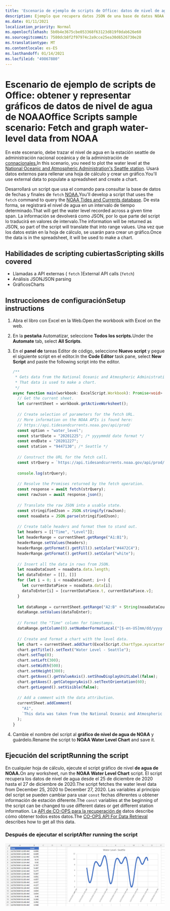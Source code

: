 ```yaml
---
title: 'Escenario de ejemplo de scripts de Office: datos de nivel de agua de Gráfico de NOAA'
description: Ejemplo que recupera datos JSON de una base de datos NOAA y los usa para crear un gráfico.
ms.date: 01/11/2021
localization_priority: Normal
ms.openlocfilehash: 5b0b4e3675cbe053368f63123d819f0dab626e60
ms.sourcegitcommit: 7580dcb8f2f97974c2a9cce25ea30d6526730e28
ms.translationtype: MT
ms.contentlocale: es-ES
ms.lasthandoff: 01/14/2021
ms.locfileid: "49867880"
---
```

# <a name="office-scripts-sample-scenario-fetch-and-graph-water-level-data-from-noaa"></a><span data-ttu-id="21ce5-103">Escenario de ejemplo de scripts de Office: obtener y representar gráficos de datos de nivel de agua de NOAA</span><span class="sxs-lookup"><span data-stu-id="21ce5-103">Office Scripts sample scenario: Fetch and graph water-level data from NOAA</span></span>

<span data-ttu-id="21ce5-104">En este escenario, debe trazar el nivel de agua en la estación seattle de administración nacional oceánica y de la administración de [connacionales.](https://tidesandcurrents.noaa.gov/stationhome.html?id=9447130)</span><span class="sxs-lookup"><span data-stu-id="21ce5-104">In this scenario, you need to plot the water level at the [National Oceanic and Atmospheric Administration's Seattle station](https://tidesandcurrents.noaa.gov/stationhome.html?id=9447130).</span></span> <span data-ttu-id="21ce5-105">Usará datos externos para rellenar una hoja de cálculo y crear un gráfico.</span><span class="sxs-lookup"><span data-stu-id="21ce5-105">You'll use external data to populate a spreadsheet and create a chart.</span></span>

<span data-ttu-id="21ce5-106">Desarrollará un script que usa el comando para consultar la base de datos de fechas y finales de `fetch` [NOAA.](https://tidesandcurrents.noaa.gov/)</span><span class="sxs-lookup"><span data-stu-id="21ce5-106">You'll develop a script that uses the `fetch` command to query the [NOAA Tides and Currents database](https://tidesandcurrents.noaa.gov/).</span></span> <span data-ttu-id="21ce5-107">De esta forma, se registrará el nivel de agua en un intervalo de tiempo determinado.</span><span class="sxs-lookup"><span data-stu-id="21ce5-107">That will get the water level recorded across a given time span.</span></span> <span data-ttu-id="21ce5-108">La información se devolverá como JSON, por lo que parte del script lo traducirá en valores de intervalo.</span><span class="sxs-lookup"><span data-stu-id="21ce5-108">The information will be returned as JSON, so part of the script will translate that into range values.</span></span> <span data-ttu-id="21ce5-109">Una vez que los datos están en la hoja de cálculo, se usarán para crear un gráfico.</span><span class="sxs-lookup"><span data-stu-id="21ce5-109">Once the data is in the spreadsheet, it will be used to make a chart.</span></span>

## <a name="scripting-skills-covered"></a><span data-ttu-id="21ce5-110">Habilidades de scripting cubiertas</span><span class="sxs-lookup"><span data-stu-id="21ce5-110">Scripting skills covered</span></span>

- <span data-ttu-id="21ce5-111">Llamadas a API externas ( `fetch` )</span><span class="sxs-lookup"><span data-stu-id="21ce5-111">External API calls (`fetch`)</span></span>
- <span data-ttu-id="21ce5-112">Análisis JSON</span><span class="sxs-lookup"><span data-stu-id="21ce5-112">JSON parsing</span></span>
- <span data-ttu-id="21ce5-113">Gráficos</span><span class="sxs-lookup"><span data-stu-id="21ce5-113">Charts</span></span>

## <a name="setup-instructions"></a><span data-ttu-id="21ce5-114">Instrucciones de configuración</span><span class="sxs-lookup"><span data-stu-id="21ce5-114">Setup instructions</span></span>

1. <span data-ttu-id="21ce5-115">Abra el libro con Excel en la Web.</span><span class="sxs-lookup"><span data-stu-id="21ce5-115">Open the workbook with Excel on the web.</span></span>

1. <span data-ttu-id="21ce5-116">En la **pestaña** Automatizar, seleccione **Todos los scripts.**</span><span class="sxs-lookup"><span data-stu-id="21ce5-116">Under the **Automate** tab, select **All Scripts**.</span></span>

1. <span data-ttu-id="21ce5-117">En el **panel de** tareas Editor de código, seleccione **Nuevo script** y pegue el siguiente script en el editor.</span><span class="sxs-lookup"><span data-stu-id="21ce5-117">In the **Code Editor** task pane, select **New Script** and paste the following script into the editor.</span></span>

    ```typescript
    /**
     * Gets data from the National Oceanic and Atmospheric Administration's Tides and Currents database. 
     * That data is used to make a chart.
     */
    async function main(workbook: ExcelScript.Workbook): Promise<void> {
      // Get the current sheet.
      let currentSheet = workbook.getActiveWorksheet();
    
      // Create selection of parameters for the fetch URL.
      // More information on the NOAA APIs is found here: 
      // https://api.tidesandcurrents.noaa.gov/api/prod/
      const option = "water_level";
      const startDate = "20201225"; /* yyyymmdd date format */
      const endDate = "20201227";
      const station = "9447130"; /* Seattle */
    
      // Construct the URL for the fetch call.
      const strQuery = `https://api.tidesandcurrents.noaa.gov/api/prod/datagetter?product=${option}&begin_date=${startDate}&end_date=${endDate}&datum=MLLW&station=${station}&units=english&time_zone=gmt&application=NOS.COOPS.TAC.WL&format=json`;
    
      console.log(strQuery);
    
      // Resolve the Promises returned by the fetch operation.
      const response = await fetch(strQuery);
      const rawJson = await response.json();
    
      // Translate the raw JSON into a usable state.
      const stringifiedJson = JSON.stringify(rawJson);
      const noaaData = JSON.parse(stringifiedJson);
    
      // Create table headers and format them to stand out.
      let headers = [["Time", "Level"]];
      let headerRange = currentSheet.getRange("A1:B1");
      headerRange.setValues(headers);
      headerRange.getFormat().getFill().setColor("#4472C4");
      headerRange.getFormat().getFont().setColor("white");
    
      // Insert all the data in rows from JSON.
      let noaaDataCount = noaaData.data.length;
      let dataToEnter = [[], []]
      for (let i = 0; i < noaaDataCount; i++) {
        let currentDataPiece = noaaData.data[i];
        dataToEnter[i] = [currentDataPiece.t, currentDataPiece.v];
      }
    
      let dataRange = currentSheet.getRange("A2:B" + String(noaaDataCount + 1)); /* +1 to account for the title row */
      dataRange.setValues(dataToEnter);
      
      // Format the "Time" column for timestamps.
      dataRange.getColumn(0).setNumberFormatLocal("[$-en-US]mm/dd/yyyy hh:mm AM/PM;@");
    
      // Create and format a chart with the level data.
      let chart = currentSheet.addChart(ExcelScript.ChartType.xyscatterSmooth,dataRange);
      chart.getTitle().setText("Water Level - Seattle");
      chart.setTop(0);
      chart.setLeft(300);
      chart.setWidth(500);
      chart.setHeight(300);
      chart.getAxes().getValueAxis().setShowDisplayUnitLabel(false);
      chart.getAxes().getCategoryAxis().setTextOrientation(60);
      chart.getLegend().setVisible(false);

      // Add a comment with the data attribution.
      currentSheet.addComment(
        "A1", 
        `This data was taken from the National Oceanic and Atmospheric Administration's Tides and Currents database on ${new Date(Date.now())}.`
      );
    }
    ```

1. <span data-ttu-id="21ce5-118">Cambie el nombre del script al **gráfico de nivel de agua de NOAA** y guárdelo.</span><span class="sxs-lookup"><span data-stu-id="21ce5-118">Rename the script to **NOAA Water Level Chart** and save it.</span></span>

## <a name="running-the-script"></a><span data-ttu-id="21ce5-119">Ejecución del script</span><span class="sxs-lookup"><span data-stu-id="21ce5-119">Running the script</span></span>

<span data-ttu-id="21ce5-120">En cualquier hoja de cálculo, ejecute el script gráfico de nivel **de agua de NOAA.**</span><span class="sxs-lookup"><span data-stu-id="21ce5-120">On any worksheet, run the **NOAA Water Level Chart** script.</span></span> <span data-ttu-id="21ce5-121">El script recupera los datos de nivel de agua desde el 25 de diciembre de 2020 hasta el 27 de diciembre de 2020.</span><span class="sxs-lookup"><span data-stu-id="21ce5-121">The script fetches the water level data from December 25, 2020 to December 27, 2020.</span></span> <span data-ttu-id="21ce5-122">Las variables al principio del script se pueden cambiar para usar `const` fechas diferentes u obtener información de estación diferente.</span><span class="sxs-lookup"><span data-stu-id="21ce5-122">The `const` variables at the beginning of the script can be changed to use different dates or get different station information.</span></span> <span data-ttu-id="21ce5-123">La [API de CO-OPS para la recuperación de](https://api.tidesandcurrents.noaa.gov/api/prod/) datos describe cómo obtener todos estos datos.</span><span class="sxs-lookup"><span data-stu-id="21ce5-123">The [CO-OPS API For Data Retrieval](https://api.tidesandcurrents.noaa.gov/api/prod/) describes how to get all this data.</span></span>

### <a name="after-running-the-script"></a><span data-ttu-id="21ce5-124">Después de ejecutar el script</span><span class="sxs-lookup"><span data-stu-id="21ce5-124">After running the script</span></span>

![La hoja de cálculo después de ejecutar el script muestra algunos datos de nivel de agua y un gráfico.](../../images/scenario-noaa-water-level-after.png)

